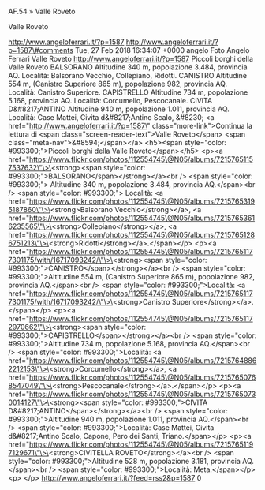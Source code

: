 AF.54 » Valle Roveto

Valle Roveto

http://www.angeloferrari.it/?p=1587 http://www.angeloferrari.it/?p=1587\#comments Tue, 27 Feb 2018 16:34:07 +0000 angelo Foto Angelo Ferrari Valle Roveto http://www.angeloferrari.it/?p=1587 Piccoli borghi della Valle Roveto BALSORANO Altitudine 340 m, popolazione 3.484, provincia AQ. Località: Balsorano Vecchio, Collepiano, Ridotti. CANISTRO Altitudine 554 m, (Canistro Superiore 865 m), popolazione 982, provincia AQ. Località: Canistro Superiore. CAPISTRELLO Altitudine 734 m, popolazione 5.168, provincia AQ. Località: Corcumello, Pescocanale. CIVITA D&\#8217;ANTINO Altitudine 940 m, popolazione 1.011, provincia AQ. Località: Case Mattei, Civita d&\#8217;Antino Scalo, &\#8230; \<a href=\"http://www.angeloferrari.it/?p=1587\" class=\"more-link\"\>Continua la lettura di \<span class=\"screen-reader-text\"\>Valle Roveto\</span\> \<span class=\"meta-nav\"\>&\#8594;\</span\>\</a\> \<h5\>\<span style=\"color: \#993300;\"\>Piccoli borghi della Valle Roveto\</span\>\</h5\> \<p\>\<a href=\"https://www.flickr.com/photos/112554745\@N05/albums/72157651157537632\"\>\<strong\>\<span style=\"color: \#993300;\"\>BALSORANO\</span\>\</strong\>\</a\>\<br /\> \<span style=\"color: \#993300;\"\> Altitudine 340 m, popolazione 3.484, provincia AQ.\</span\>\<br /\> \<span style=\"color: \#993300;\"\> Località: \<a href=\"https://www.flickr.com/photos/112554745\@N05/albums/72157653195187860\"\>\<strong\>Balsorano Vecchio\</strong\>\</a\>, \<a href=\"https://www.flickr.com/photos/112554745\@N05/albums/72157653616235565\"\>\<strong\>Collepiano\</strong\>\</a\>, \<a href=\"https://www.flickr.com/photos/112554745\@N05/albums/72157651286751213\"\>\<strong\>Ridotti\</strong\>\</a\>.\</span\>\</p\> \<p\>\<a href=\"https://www.flickr.com/photos/112554745\@N05/albums/72157651177301175/with/16717093242/\"\>\<strong\>\<span style=\"color: \#993300;\"\>CANISTRO\</span\>\</strong\>\</a\>\<br /\> \<span style=\"color: \#993300;\"\>Altitudine 554 m, (Canistro Superiore 865 m), popolazione 982, provincia AQ.\</span\>\<br /\> \<span style=\"color: \#993300;\"\>Località: \<a href=\"https://www.flickr.com/photos/112554745\@N05/albums/72157651177301175/with/16717093242/\"\>\<strong\>Canistro Superiore\</strong\>\</a\>.\</span\>\</p\> \<p\>\<a href=\"https://www.flickr.com/photos/112554745\@N05/albums/72157651172970662\"\>\<strong\>\<span style=\"color: \#993300;\"\>CAPISTRELLO\</span\>\</strong\>\</a\>\<br /\> \<span style=\"color: \#993300;\"\>Altitudine 734 m, popolazione 5.168, provincia AQ.\</span\>\<br /\> \<span style=\"color: \#993300;\"\>Località: \<a href=\"https://www.flickr.com/photos/112554745\@N05/albums/72157648862212153\"\>\<strong\>Corcumello\</strong\>\</a\>, \<a href=\"https://www.flickr.com/photos/112554745\@N05/albums/72157650768547049\"\>\<strong\>Pescocanale\</strong\>\</a\>.\</span\>\</p\> \<p\>\<a href=\"https://www.flickr.com/photos/112554745\@N05/albums/72157650730014127\"\>\<strong\>\<span style=\"color: \#993300;\"\>CIVITA D&\#8217;ANTINO\</span\>\</strong\>\</a\>\<br /\> \<span style=\"color: \#993300;\"\>Altitudine 940 m, popolazione 1.011, provincia AQ.\</span\>\<br /\> \<span style=\"color: \#993300;\"\>Località: Case Mattei, Civita d&\#8217;Antino Scalo, Capone, Pero dei Santi, Triano.\</span\>\</p\> \<p\>\<a href=\"https://www.flickr.com/photos/112554745\@N05/albums/72157651197129671\"\>\<strong\>CIVITELLA ROVETO\</strong\>\</a\>\<br /\> \<span style=\"color: \#993300;\"\>Altitudine 528 m, popolazione 3.181, provincia AQ.\</span\>\<br /\> \<span style=\"color: \#993300;\"\>Località: Meta.\</span\>\</p\> \<p\>&nbsp;\</p\> http://www.angeloferrari.it/?feed=rss2&p=1587 0
